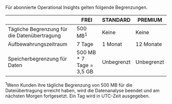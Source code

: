 Für abonnierte Operational Insights gelten folgende Begrenzungen.


| |FREI|STANDARD|PREMIUM|
|---|---|---|---|
|Tägliche Begrenzung für die Datenübertragung|500 MB<sup>1</sup>|Keine|Keine|
|Aufbewahrungszeitraum|7 Tage|1 Monat|12 Monate|
|Speicherbegrenzung für Daten|500 MB * 7 Tage = 3,5 GB|Unbegrenzt|Unbegrenzt|


<sup>1</sup>Wenn Kunden ihre tägliche Begrenzung von 500 MB für die Dateiübertragung erreicht haben, wird die Datenanalyse beendet und am nächsten Morgen fortgesetzt. Ein Tag wird in UTC-Zeit ausgegeben.

<!---HONumber=July15_HO3-->
